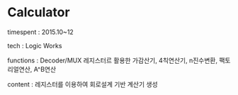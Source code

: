 # Calculator


timespent : 2015.10~12

tech : Logic Works

functions : Decoder/MUX 레지스터르 활용한 가감산기, 4칙연산기, n진수변환, 팩토리얼연산, A^B연산
 
content : 레지스터를 이용하여 회로설계 기반 계산기 생성
